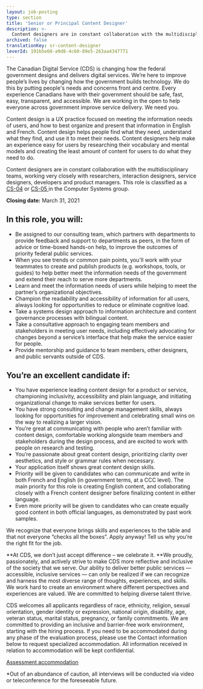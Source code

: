 ```yaml
---
layout: job-posting
type: section
title: 'Senior or Principal Content Designer'
description: >-
  Content designers are in constant collaboration with the multidisciplinary teams, working very closely with researchers, interaction designers, service designers, developers and product managers. This role is classified as a CS-04 or CS-05 in the Computer Systems group.
archived: false
translationKey: sr-content-designer
leverId: 191b5e60-a9d8-4c60-89e5-263aa4347771
---
```


The Canadian Digital Service (CDS) is changing how the federal government designs and delivers digital services. We’re here to improve people’s lives by changing how the government builds technology. We do this by putting people's needs and concerns front and centre. Every experience Canadians have with their government should be safe, fast, easy, transparent, and accessible. We are working in the open to help everyone across government improve service delivery. We need you.

Content design is a UX practice focused on meeting the information needs of users, and how to best organize and present that information in English and French. Content design helps people find what they need, understand what they find, and use it to meet their needs. Content designers help make an experience easy for users by researching their vocabulary and mental models and creating the least amount of content for users to do what they need to do. 

Content designers are in constant collaboration with the multidisciplinary teams, working very closely with researchers, interaction designers, service designers, developers and product managers. This role is classified as a [CS-04](https://www.tbs-sct.gc.ca/agreements-conventions/view-visualiser-eng.aspx?id=1#toc12259212260) or [CS-05 ](https://www.tbs-sct.gc.ca/agreements-conventions/view-visualiser-eng.aspx?id=1#toc12259212260)in the Computer Systems group.

**Closing date:** March 31, 2021

## In this role, you will:
- Be assigned to our consulting team, which partners with departments to provide feedback and support to departments as peers, in the form of advice or time-boxed hands-on help, to improve the outcomes of priority federal public services. 
- When you see trends or common pain points, you'll work with your teammates to create and publish products (e.g. workshops, tools, or guides) to help better meet the information needs of the government and extend their reach to serve more departments.
- Learn and meet the information needs of users while helping to meet the partner’s organizational objectives.
- Champion the readability and accessibility of information for all users, always looking for opportunities to reduce or eliminate cognitive load.
- Take a systems design approach to information architecture and content governance processes with bilingual content.
- Take a consultative approach to engaging team members and stakeholders in meeting user needs, including effectively advocating for changes beyond a service’s interface that help make the service easier for people.
- Provide mentorship and guidance to team members, other designers, and public servants outside of CDS.

## You’re an excellent candidate if:
- You have experience leading content design for a product or service, championing  inclusivity, accessibility and plain language, and initiating organizational change to make services better for users.
- You have strong consulting and change management skills, always looking for opportunities for improvement and celebrating small wins on the way to realizing a larger vision. 
- You’re great at communicating with people who aren’t familiar with content design, comfortable working alongside team members and stakeholders during the design process, and are excited to work with people on research and testing.
- You’re passionate about great content design, prioritizing clarity over aesthetics, and style or grammar rules when necessary.
- Your application itself shows great content design skills. 
- Priority will be given to candidates who can communicate and write in both French and English (in government terms, at a CCC level). The main priority for this role is creating English content, and collaborating closely with a French content designer before finalizing content in either language.
- Even more priority will be given to candidates who can create equally good content in both official languages, as demonstrated by past work samples. 

We recognize that everyone brings skills and experiences to the table and that not everyone “checks all the boxes”. Apply anyway! Tell us why you’re the right fit for the job.

**At CDS, we don’t just accept difference – we celebrate it. **We proudly, passionately, and actively strive to make CDS more reflective and inclusive of the society that we serve. Our ability to deliver better public services — accessible, inclusive services — can only be realized if we can recognize and harness the most diverse range of thoughts, experiences, and skills. We work hard to create an environment where different perspectives and experiences are valued. We are committed to helping diverse talent thrive.

CDS welcomes all applicants regardless of race, ethnicity, religion, sexual orientation, gender identity or expression, national origin, disability, age, veteran status, marital status, pregnancy, or family commitments. We are committed to providing an inclusive and barrier-free work environment, starting with the hiring process. If you need to be accommodated during any phase of the evaluation process, please use the Contact information below to request specialized accommodation. All information received in relation to accommodation will be kept confidential.

[Assessment accommodation](https://www.canada.ca/en/public-service-commission/services/assessment-accommodation-page.html)

*Out of an abundance of caution, all interviews will be conducted via video or teleconference for the foreseeable future.

